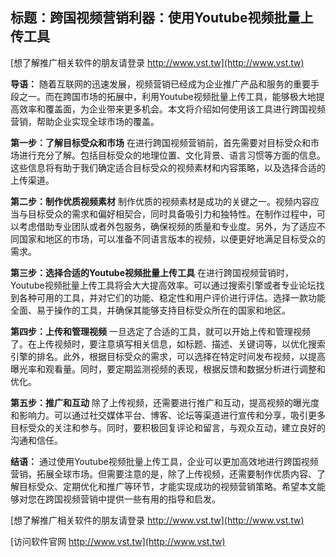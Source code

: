 ## **标题：跨国视频营销利器：使用Youtube视频批量上传工具**

[想了解推广相关软件的朋友请登录 http://www.vst.tw](http://www.vst.tw)

**导语：**
随着互联网的迅速发展，视频营销已经成为企业推广产品和服务的重要手段之一。而在跨国市场的拓展中，利用Youtube视频批量上传工具，能够极大地提高效率和覆盖面，为企业带来更多机会。本文将介绍如何使用该工具进行跨国视频营销，帮助企业实现全球市场的覆盖。

**第一步：了解目标受众和市场**
在进行跨国视频营销前，首先需要对目标受众和市场进行充分了解。包括目标受众的地理位置、文化背景、语言习惯等方面的信息。这些信息将有助于我们确定适合目标受众的视频素材和内容策略，以及选择合适的上传渠道。

**第二步：制作优质视频素材**
制作优质的视频素材是成功的关键之一。视频内容应当与目标受众的需求和偏好相契合，同时具备吸引力和独特性。在制作过程中，可以考虑借助专业团队或者外包服务，确保视频的质量和专业度。另外，为了适应不同国家和地区的市场，可以准备不同语言版本的视频，以便更好地满足目标受众的需求。

**第三步：选择合适的Youtube视频批量上传工具**
在进行跨国视频营销时，Youtube视频批量上传工具将会大大提高效率。可以通过搜索引擎或者专业论坛找到各种可用的工具，并对它们的功能、稳定性和用户评价进行评估。选择一款功能全面、易于操作的工具，并确保其能够支持目标受众所在的国家和地区。

**第四步：上传和管理视频**
一旦选定了合适的工具，就可以开始上传和管理视频了。在上传视频时，要注意填写相关信息，如标题、描述、关键词等，以优化搜索引擎的排名。此外，根据目标受众的需求，可以选择在特定时间发布视频，以提高曝光率和观看量。同时，要定期监测视频的表现，根据反馈和数据分析进行调整和优化。

**第五步：推广和互动**
除了上传视频，还需要进行推广和互动，提高视频的曝光度和影响力。可以通过社交媒体平台、博客、论坛等渠道进行宣传和分享，吸引更多目标受众的关注和参与。同时，要积极回复评论和留言，与观众互动，建立良好的沟通和信任。

**结语：**
通过使用Youtube视频批量上传工具，企业可以更加高效地进行跨国视频营销，拓展全球市场。但需要注意的是，除了上传视频，还需要制作优质内容、了解目标受众、定期优化和推广等环节，才能实现成功的视频营销策略。希望本文能够对您在跨国视频营销中提供一些有用的指导和启发。

[想了解推广相关软件的朋友请登录 http://www.vst.tw](http://www.vst.tw)


[访问软件官网 http://www.vst.tw](http://www.vst.tw)
